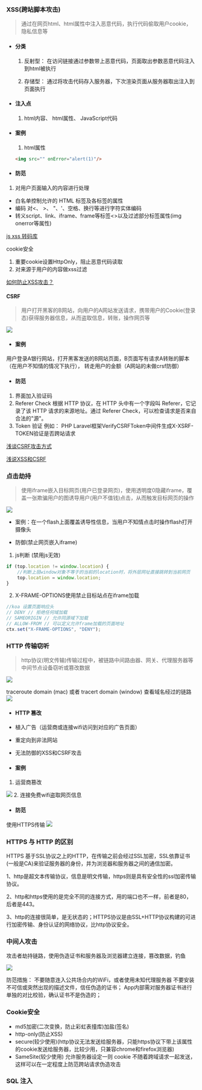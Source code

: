 ### XSS(跨站脚本攻击)
> 通过在网页html、html属性中注入恶意代码，执行代码偷取用户cookie，隐私信息等

+ #### 分类
  
  1. 反射型： 在访问链接通过参数带上恶意代码，页面取出参数恶意代码注入到html被执行

  2. 存储型： 通过将攻击代码存入服务器，下次渲染页面从服务器取出注入到页面执行

+ #### 注入点
  
  1. html内容、 html属性、 JavaScript代码

+ #### 案例

  1. html属性
  ```html   
  <img src="" onError="alert(1)"/>
  ```  

+ #### 防范 
1. 对用户页面输入的内容进行处理
+ 白名单控制允许的 HTML 标签及各标签的属性
+ 编码 对<、 >、 "、'、空格、换行等进行字符实体编码
+ 转义script、link、iframe、frame等标签<>以及过滤部分标签属性(img onerror等属性) 

[js xss 转码库](https://github.com/leizongmin/js-xss)


cookie安全
1. 重要cookie设置HttpOnly，阻止恶意代码读取 
2. 对来源于用户的内容做xss过滤

[如何防止XSS攻击？](https://juejin.im/post/5bad9140e51d450e935c6d64)

#### CSRF
> 用户打开黑客的B网站，向用户的A网站发送请求，携带用户的Cookie(登录态)获得服务器信息，从而盗取信息，转账，操作网页等

<img src="./images/optimize/csrf.jpg" />
 

+ #### 案例
用户登录A银行网站，打开黑客发送的B网站页面，B页面写有请求A转账的脚本（在用户不知情的情况下执行）， 转走用户的金额（A网站的未做crsf防御）

+ #### 防范 
1. 界面加入验证码
2. Referer Check
    根据 HTTP 协议，在 HTTP 头中有一个字段叫 Referer，它记录了该 HTTP 请求的来源地址。通过 Referer Check，可以检查请求是否来自合法的"源"。
3. Token 验证
   例如： PHP Laravel框架VerifyCSRFToken中间件生成X-XSRF-TOKEN验证是否跨站请求

[浅谈CSRF攻击方式](https://www.cnblogs.com/hyddd/archive/2009/04/09/1432744.html) 

[浅说XSS和CSRF](https://github.com/dwqs/blog/issues/68)



### 点击劫持
> 使用iframe嵌入目标网页(用户已登录网页)，使用透明度0隐藏iframe，覆盖一张欺骗用户的图诱导用户(用户不值钱)点击，从而触发目标网页的操作

<img src="./images/optimize/click.jpg" />

+ 案例：在一个flash上面覆盖诱导性信息，当用户不知情点击时操作flash打开摄像头

+ 防御(禁止网页嵌入iframe)
1. js判断 (禁用js无效)
```js
if (top.location != window.location) {
    //判断上层window对象不等于的当前的location时，将外层网址直接跳转到当前网页
    top.location = window.location;
} 
```

2. X-FRAME-OPTIONS使用禁止目标站点在iframe加载
```js
//koa 设置页面响应头
// DENY // 拒绝任何域加载
// SAMEORIGIN // 允许同源域下加载
// ALLOW-FROM // 可以定义允许frame加载的页面地址
ctx.set("X-FRAME-OPTIONS", "DENY");

```


### HTTP 传输窃听
> http协议(明文传输)传输过程中，被链路中间路由器、网关、代理服务器等中间节点设备窃听或篡改数据

<img src="./images/optimize/http-sent.png" />

traceroute domain (mac) 或者 tracert domain (window) 查看域名经过的链路
<img src="./images/optimize/node.png" />


+ #### HTTP 篡改

+ 植入广告（运营商或连接wifi访问到对应的广告页面）
+ 重定向到非法网站
+ 无法防御的XSS和CSRF攻击

+ #### 案例 

1. 运营商篡改
<img src="./images/optimize/isp.png" />
2. 连接免费wifi盗取网页信息

+ #### 防范
使用HTTPS传输
<img src="./images/optimize/https.png" />

### HTTPS 与 HTTP 的区别
 
HTTPS 基于SSL协议之上的HTTP，在传输之前会经过SSL加密，SSL依靠证书(一般是CA)来验证服务器的身份，并为浏览器和服务器之间的通信加密。
 
1、http是超文本传输协议，信息是明文传输，https则是具有安全性的ssl加密传输协议。

2、http和https使用的是完全不同的连接方式，用的端口也不一样，前者是80，后者是443。

3、http的连接很简单，是无状态的；HTTPS协议是由SSL+HTTP协议构建的可进行加密传输、身份认证的网络协议，比http协议安全。

### 中间人攻击
攻击者劫持链路，使用伪造证书和服务器及浏览器建立连接，篡改数据，钓鱼

<img src="./images/optimize/middle.png" />


防范措施：
不要随意连入公共场合内的WiFi，或者使用未知代理服务器
不要安装不可信或突然出现的描述文件，信任伪造的证书；
App内部需对服务器证书进行单独的对比校验，确认证书不是伪造的；


### Cookie安全

+ md5加密(二次变换，防止彩虹表撞库)加盐(签名)
+ http-only(防止XSS)
+ secure(较少使用)(http协议无法发送给服务器，只能https协议下带上该属性的cookie发送给服务器，比较少用，只兼容chrome和firefox浏览器)
+ SameSite(较少使用) 允许服务器设定一则 cookie 不随着跨域请求一起发送，这样可以在一定程度上防范跨站请求伪造攻击

### SQL 注入
